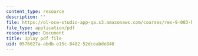 ```yaml
---
content_type: resource
description: ''
file: https://ol-ocw-studio-app-qa.s3.amazonaws.com/courses/res-9-003-brains-minds-and-machines-summer-course-summer-2015/0576027aabdbe15c848252dceabde840_Bn49TBjEAI4.pdf
file_type: application/pdf
resourcetype: Document
title: 3play pdf file
uid: 0576027a-abdb-e15c-8482-52dceabde840
---
```

